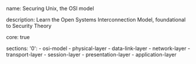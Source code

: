 name: Securing Unix, the OSI model

description: Learn the Open Systems Interconnection Model, foundational to Security Theory

core: true

sections:
  '0':
    - osi-model
    - physical-layer
    - data-link-layer
    - network-layer
    - transport-layer
    - session-layer
    - presentation-layer
    - application-layer
 